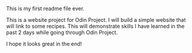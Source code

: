 This is my first readme file ever.

This is a website project for Odin Project. I will build a simple website that will link to some recipes. This will demonstrate skills I have learned in the past 2 days while going through Odin Project. 

I hope it looks great in the end!

